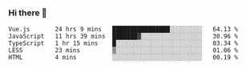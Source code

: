 ### Hi there 👋

<!--
**xin-code/Xin-code** is a ✨ _special_ ✨ repository because its `README.md` (this file) appears on your GitHub profile.

Here are some ideas to get you started:
<!--START_SECTION:waka-->
```text
Vue.js       24 hrs 9 mins   ████████████████░░░░░░░░░   64.13 % 
JavaScript   11 hrs 39 mins  ███████▓░░░░░░░░░░░░░░░░░   30.96 % 
TypeScript   1 hr 15 mins    █░░░░░░░░░░░░░░░░░░░░░░░░   03.34 % 
LESS         23 mins         ▒░░░░░░░░░░░░░░░░░░░░░░░░   01.06 % 
HTML         4 mins          ░░░░░░░░░░░░░░░░░░░░░░░░░   00.19 % 
```
<!--END_SECTION:waka-->
